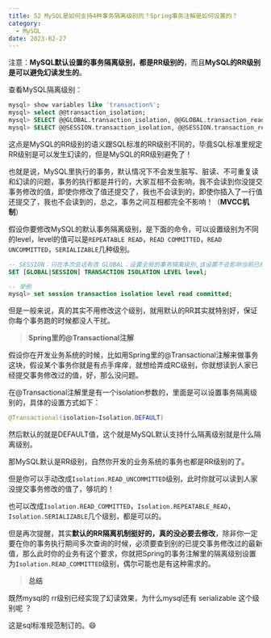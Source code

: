 ```yaml
---
title: 52 MySQL是如何支持4种事务隔离级别的？Spring事务注解是如何设置的？
category:
  - MySQL
date: 2023-02-27
---
```


<!-- more -->


注意：**MySQL默认设置的事务隔离级别，都是RR级别的**，而且**MySQL的RR级别是可以避免幻读发生的**。

查看MySQL隔离级别：

```sql
mysql> show variables like 'transaction%';
mysql> select @@transaction_isolation;
mysql> SELECT @@GLOBAL.transaction_isolation, @@GLOBAL.transaction_read_only;
mysql> SELECT @@SESSION.transaction_isolation, @@SESSION.transaction_read_only;
```

这点是MySQL的RR级别的语义跟SQL标准的RR级别不同的，毕竟SQL标准里规定RR级别是可以发生幻读的，但是MySQL的RR级别避免了！

也就是说，MySQL里执行的事务，默认情况下不会发生脏写、脏读、不可重复读和幻读的问题，事务的执行都是并行的，大家互相不会影响，我不会读到你没提交事务修改的值，即使你修改了值还提交了，我也不会读到的，即使你插入了一行值还提交了，我也不会读到的，总之，事务之间互相都完全不影响！（**MVCC机制**）

假设你要修改MySQL的默认事务隔离级别，是下面的命令，可以设置级别为不同的level，level的值可以是`REPEATABLE READ`，`READ COMMITTED`，`READ UNCOMMITTED`，`SERIALIZABLE`几种级别。

```sql
-- SESSION：只在本次会话有效	GLOBAL：设置全局的事务隔离级别,该设置不会影响当前已经连接的会话,新会话,将使用新设置的事务隔离级别
SET [GLOBAL|SESSION] TRANSACTION ISOLATION LEVEL level;

-- 举例
mysql> set session transaction isolation level read committed;
```

但是一般来说，真的其实不用修改这个级别，就用默认的RR其实就特别好，保证你每个事务跑的时候都没人干扰。

> **Spring里的@Transactional注解**

假设你在开发业务系统的时候，比如用Spring里的@Transactional注解来做事务这块，假设某个事务你就是有点手痒痒，就想给弄成RC级别，你就想读到人家已经提交事务修改过的值，好，那么没问题。

在@Transactional注解里是有一个isolation参数的，里面是可以设置事务隔离级别的，具体的设置方式如下：

```java
@Transactional(isolation=Isolation.DEFAULT)
```

然后默认的就是DEFAULT值，这个就是MySQL默认支持什么隔离级别就是什么隔离级别。

那MySQL默认是RR级别，自然你开发的业务系统的事务也都是RR级别的了。

但是你可以手动改成`Isolation.READ_UNCOMMITTED`级别，此时你就可以读到人家没提交事务修改的值了，够坑的！

也可以改成`Isolation.READ_COMMITTED`，`Isolation.REPEATABLE_READ`，`Isolation.SERIALIZABLE`几个级别，都是可以的。

但是再次提醒，其实**默认的RR隔离机制挺好的，真的没必要去修改**，除非你一定要在你的事务执行期间多次查询的时候，必须要查到别的已提交事务修改过的最新值，那么此时你的业务有这个要求，你就把Spring的事务注解里的隔离级别设置为`Isolation.READ_COMMITTED`级别，偶尔可能也是有这种需求的。

> **总结**

既然mysql的 rr级别已经实现了幻读效果，为什么mysql还有 serializable 这个级别呢 ？

这是sql标准规范制订的。:smile:

